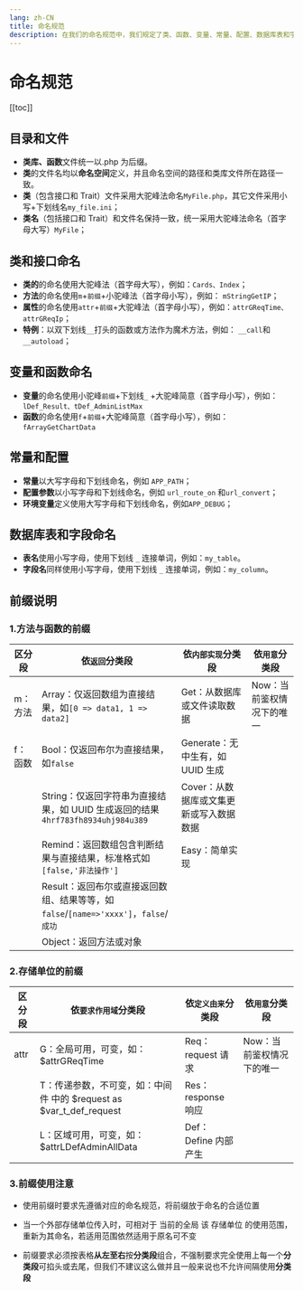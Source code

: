 ```yaml
---
lang: zh-CN
title: 命名规范
description: 在我们的命名规范中，我们规定了类、函数、变量、常量、配置、数据库表和字段的命名约定。类的文件名应使用命名空间定义，并与类库文件的路径一致，文件名采用大驼峰法。方法名采用m+前缀+小驼峰法，属性名采用attr+前缀+大驼峰法。常量以大写字母和下划线命名，配置参数以小写字母和下划线命名。数据库表名和字段名都使用小写字母和下划线连接单词。我们还提供了前缀说明，以便更好地理解命名约定的用途和作用范围。这些规范有助于保持代码的一致性和可读性。
---
```


# 命名规范

[[toc]]

## 目录和文件

-   **类库、函数**文件统一以.php 为后缀。
-   **类**的文件名均以**命名空间**定义，并且命名空间的路径和类库文件所在路径一致。
-   **类**（包含接口和 Trait）文件采用大驼峰法命名`MyFile.php`，其它文件采用小写+下划线名`my_file.ini`；
-   **类名**（包括接口和 Trait）和文件名保持一致，统一采用大驼峰法命名（首字母大写）`MyFile`；

## 类和接口命名

-   **类的**的命名使用大驼峰法（首字母大写），例如：`Cards、Index`；
-   **方法**的命名使用`m`+`前缀`+小驼峰法（首字母小写），例如： `mStringGetIP`；
-   **属性**的命名使用`attr`+`前缀`+大驼峰法（首字母小写），例如：`attrGReqTime、attrGReqIp`；
-   **特例**：以双下划线`__`打头的函数或方法作为魔术方法，例如： `__call`和 `__autoload`；

## 变量和函数命名

-   **变量**的命名使用小驼峰`前缀`+下划线`_` +大驼峰简意（首字母小写），例如：`lDef_Result、tDef_AdminListMax`
-   **函数**的命名使用`f`+`前缀`+大驼峰简意（首字母小写），例如：`fArrayGetChartData`

## 常量和配置

-   **常量**以大写字母和下划线命名，例如 `APP_PATH`；
-   **配置参数**以小写字母和下划线命名，例如 `url_route_on` 和`url_convert`；
-   **环境变量**定义使用大写字母和下划线命名，例如`APP_DEBUG`；

## 数据库表和字段命名

-   **表名**使用小写字母，使用下划线 `_` 连接单词，例如：`my_table`。
-   **字段名**同样使用小写字母，使用下划线 `_` 连接单词，例如：`my_column`。

## 前缀说明

### 1.方法与函数的前缀

| 区分段  | 依`返回`分类段                                                                       | 依`内部实现`分类段                      | 依`用意`分类段            |
| ------- | ------------------------------------------------------------------------------------ | --------------------------------------- | ------------------------- |
| m：方法 | Array：仅返回数组为直接结果，如`[0 => data1, 1 => data2]`                            | Get：从数据库或文件读取数据             | Now：当前鉴权情况下的唯一 |
| f：函数 | Bool：仅返回布尔为直接结果，如`false`                                                | Generate：无中生有，如 UUID 生成        |                           |
|         | String：仅返回字符串为直接结果，如 UUID 生成返回的结果`4hrf783fh8934uhj984u389`      | Cover：从数据库或文集更新或写入数据数据 |                           |
|         | Remind：返回数组包含判断结果与直接结果，标准格式如`[false,'非法操作']`               | Easy：简单实现                          |                           |
|         | Result：返回布尔或直接返回数组、结果等等，如`false`/`[name=>'xxxx']`，`false`/`成功` |                                         |                           |
|         | Object：返回方法或对象                                                               |                                         |                           |

### 2.存储单位的前缀

| 区分段 | 依`要求作用域`分类段                                         | 依`定义由来`分类段   | 依`用意`分类段            |
| ------ | ------------------------------------------------------------ | -------------------- | ------------------------- |
| attr   | G：全局可用，可变，如：\$attrGReqTime                        | Req：request 请求    | Now：当前鉴权情况下的唯一 |
|        | T：传递参数，不可变，如：中间件 中的 $request as $var_t_def_request | Res：response 响应   |                           |
|        | L：区域可用，可变，如：\$attrLDefAdminAllData                | Def：Define 内部产生 |                           |

### 3.前缀使用注意

- 使用前缀时要求先遵循对应的命名规范，将前缀放于命名的合适位置

- 当一个外部存储单位传入时，可相对于 当前的全局 该 存储单位 的使用范围，重新为其命名，若适用范围依然适用于原名可不变

- 前缀要求必须按表格**从左至右**按**分类段**组合，不强制要求完全使用上每一个**分类段**可掐头或去尾，但我们不建议这么做并且一般来说也不允许间隔使用**分类段**